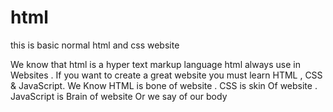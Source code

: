 # html
this is basic normal html and css website 


We know that html is a hyper text markup language html always use in Websites . If you want to create a great website you must learn HTML , CSS & JavaScript. We Know HTML is bone of website . CSS is skin Of website . JavaScript is Brain of website Or we say of our body 
